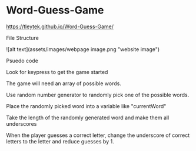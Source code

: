 # Word-Guess-Game

https://tleytek.github.io/Word-Guess-Game/

File Structure

![alt text](assets/images/webpage image.png "website image")

Psuedo code

Look for keypress to get the game started

The game will need an array of possible words.

Use random number generator to randomly pick one of the possible words.

Place the randomly picked word into a variable like "currentWord"

Take the length of the randomly generated word and make them all underscores

When the player guesses a correct letter, change the underscore of correct letters to the letter and reduce guesses by 1.
